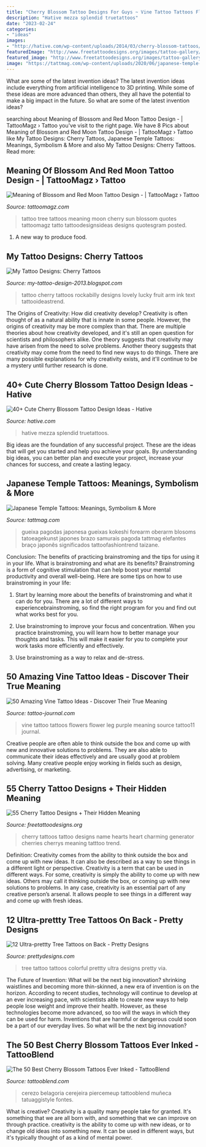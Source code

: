 ```yaml
---
title: "Cherry Blossom Tattoo Designs For Guys ~ Vine Tattoo Tattoos Flowers Flower Leg Purple Meaning Source Tattoo11 Journal"
description: "Hative mezza splendid truetattoos"
date: "2023-02-24"
categories:
- "ideas"
images:
- "http://hative.com/wp-content/uploads/2014/03/cherry-blossom-tattoos/38-cherry-blossom-and-butterfly-arm.jpg"
featuredImage: "http://www.freetattoodesigns.org/images/tattoo-gallery/cherry-hearts-tattoo-design.jpg"
featured_image: "http://www.freetattoodesigns.org/images/tattoo-gallery/cherry-hearts-tattoo-design.jpg"
image: "https://tattmag.com/wp-content/uploads/2020/06/japanese-temple-tattoo-12.jpg"
---
```



What are some of the latest invention ideas?
The latest invention ideas include everything from artificial intelligence to 3D printing. While some of these ideas are more advanced than others, they all have the potential to make a big impact in the future. So what are some of the latest invention ideas?

	

		
searching about Meaning of Blossom and Red Moon Tattoo Design - | TattooMagz › Tattoo you've visit to the right page. We have 8 Pics about Meaning of Blossom and Red Moon Tattoo Design - | TattooMagz › Tattoo like My Tattoo Designs: Cherry Tattoos, Japanese Temple Tattoos: Meanings, Symbolism &amp; More and also My Tattoo Designs: Cherry Tattoos. Read more:
		
    
## Meaning Of Blossom And Red Moon Tattoo Design - | TattooMagz › Tattoo

<img loading=lazy src="https://tattoomagz.com/wp-content/uploads/cherry-tree-tattoo-meaning-tatto-design-of-tree-tattoos-tattoodesignsideas-56475.jpg" onerror="this.onerror=null;this.src='https://tse3.mm.bing.net/th?id=OIP.7aZYogMl9TDScODymjLKRAHaJ3&amp;pid=15.1';" alt="Meaning of Blossom and Red Moon Tattoo Design - | TattooMagz › Tattoo">

_Source: tattoomagz.com_

>tattoo tree tattoos meaning moon cherry sun blossom quotes tattoomagz tatto tattoodesignsideas designs quotesgram posted. 

	

1. A new way to produce food.

    
## My Tattoo Designs: Cherry Tattoos

<img loading=lazy src="http://1.bp.blogspot.com/-4vbScE4qcvo/UQaVA3zVVnI/AAAAAAAAVko/2UrUT8Qe-Js/s1600/Cherry+Tattoos.jpg" onerror="this.onerror=null;this.src='https://tse2.mm.bing.net/th?id=OIP.tRo61JumeufRzEbQTIVUSwHaLD&amp;pid=15.1';" alt="My Tattoo Designs: Cherry Tattoos">

_Source: my-tattoo-design-2013.blogspot.com_

>tattoo cherry tattoos rockabilly designs lovely lucky fruit arm ink text tattooideastrend. 

	

The Origins of Creativity: How did creativity develop?
Creativity is often thought of as a natural ability that is innate in some people. However, the origins of creativity may be more complex than that. There are multiple theories about how creativity developed, and it's still an open question for scientists and philosophers alike. One theory suggests that creativity may have arisen from the need to solve problems. Another theory suggests that creativity may come from the need to find new ways to do things. There are many possible explanations for why creativity exists, and it'll continue to be a mystery until further research is done.

    
## 40+ Cute Cherry Blossom Tattoo Design Ideas - Hative

<img loading=lazy src="http://hative.com/wp-content/uploads/2014/03/cherry-blossom-tattoos/38-cherry-blossom-and-butterfly-arm.jpg" onerror="this.onerror=null;this.src='https://tse3.mm.bing.net/th?id=OIP.pvgGzzH6Ktm9W2vVqrPTmQHaNE&amp;pid=15.1';" alt="40+ Cute Cherry Blossom Tattoo Design Ideas - Hative">

_Source: hative.com_

>hative mezza splendid truetattoos. 

	

Big ideas are the foundation of any successful project. These are the ideas that will get you started and help you achieve your goals. By understanding big ideas, you can better plan and execute your project, increase your chances for success, and create a lasting legacy.

    
## Japanese Temple Tattoos: Meanings, Symbolism &amp; More

<img loading=lazy src="https://tattmag.com/wp-content/uploads/2020/06/japanese-temple-tattoo-12.jpg" onerror="this.onerror=null;this.src='https://tse4.mm.bing.net/th?id=OIP.nHFKt2ZU3l1d4dL6FZkziQHaHa&amp;pid=15.1';" alt="Japanese Temple Tattoos: Meanings, Symbolism &amp; More">

_Source: tattmag.com_

>gueixa pagodas japonesa gueixas kokeshi forearm oberarm blosoms tatoeagekunst japones brazo samurais pagoda tattmag elefantes braço japonês significados tattoofashiontrend taizane. 

	

Conclusion: The benefits of practicing brainstroming and the tips for using it in your life.
What is brainstroming and what are its benefits? Brainstroming is a form of cognitive stimulation that can help boost your mental productivity and overall well-being. Here are some tips on how to use brainstroming in your life: 
1. Start by learning more about the benefits of brainstroming and what it can do for you. There are a lot of different ways to experiencebrainstroming, so find the right program for you and find out what works best for you. 

2. Use brainstroming to improve your focus and concentration. When you practice brainstroming, you will learn how to better manage your thoughts and tasks. This will make it easier for you to complete your work tasks more efficiently and effectively. 

3. Use brainstroming as a way to relax and de-stress.

    
## 50 Amazing Vine Tattoo Ideas - Discover Their True Meaning

<img loading=lazy src="https://tattoo-journal.com/wp-content/uploads/2016/08/vine-tattoo11-650x650.jpg" onerror="this.onerror=null;this.src='https://tse4.mm.bing.net/th?id=OIP.7IoTrPlwRFtBS0CmsMQ8rAHaHa&amp;pid=15.1';" alt="50 Amazing Vine Tattoo Ideas - Discover Their True Meaning">

_Source: tattoo-journal.com_

>vine tattoo tattoos flowers flower leg purple meaning source tattoo11 journal. 

	

Creative people are often able to think outside the box and come up with new and innovative solutions to problems. They are also able to communicate their ideas effectively and are usually good at problem solving. Many creative people enjoy working in fields such as design, advertising, or marketing.

    
## 55 Cherry Tattoo Designs + Their Hidden Meaning

<img loading=lazy src="http://www.freetattoodesigns.org/images/tattoo-gallery/cherry-hearts-tattoo-design.jpg" onerror="this.onerror=null;this.src='https://tse3.mm.bing.net/th?id=OIP.ZIsh5WGESliHa6AhL0IDjQHaKh&amp;pid=15.1';" alt="55 Cherry Tattoo Designs + Their Hidden Meaning">

_Source: freetattoodesigns.org_

>cherry tattoos tattoo designs name hearts heart charming generator cherries cherrys meaning tatttoo trend. 

	

Definition: Creativity comes from the ability to think outside the box and come up with new ideas. It can also be described as a way to see things in a different light or perspective.
Creativity is a term that can be used in different ways. For some, creativity is simply the ability to come up with new ideas. Others may call it thinking outside the box, or coming up with new solutions to problems. In any case, creativity is an essential part of any creative person’s arsenal. It allows people to see things in a different way and come up with fresh ideas.

    
## 12 Ultra-prettty Tree Tattoos On Back - Pretty Designs

<img loading=lazy src="http://www.prettydesigns.com/wp-content/uploads/2014/12/Colorful-Tree-Tattoo-on-Back.jpg" onerror="this.onerror=null;this.src='https://tse1.mm.bing.net/th?id=OIP.DQmPLj4BCKRn9Pax6OhF7wHaH5&amp;pid=15.1';" alt="12 Ultra-prettty Tree Tattoos on Back - Pretty Designs">

_Source: prettydesigns.com_

>tree tattoo tattoos colorful prettty ultra designs pretty via. 

	

The Future of Invention: What will be the next big innovation?
shrinking waistlines and becoming more thin-skinned, a new era of invention is on the horizon. According to recent studies, technology will continue to develop at an ever increasing pace, with scientists able to create new ways to help people lose weight and improve their health. 
However, as these technologies become more advanced, so too will the ways in which they can be used for harm. Inventions that are harmful or dangerous could soon be a part of our everyday lives. So what will be the next big innovation?

    
## The 50 Best Cherry Blossom Tattoos Ever Inked - TattooBlend

<img loading=lazy src="https://tattooblend.com/wp-content/uploads/2015/12/cherry-blossom-forearm-tattoo.jpg" onerror="this.onerror=null;this.src='https://tse2.mm.bing.net/th?id=OIP.Bjpk3enCYmU7IEq64ryPWQHaLC&amp;pid=15.1';" alt="The 50 Best Cherry Blossom Tattoos Ever Inked - TattooBlend">

_Source: tattooblend.com_

>cerezo belagoria cerejeira piercemeup tattooblend muñeca tatuaggistyle fontes. 

	

What is creative?
Creativity is a quality many people take for granted. It's something that we are all born with, and something that we can improve on through practice. creativity is the ability to come up with new ideas, or to change old ideas into something new. It can be used in different ways, but it's typically thought of as a kind of mental power.

